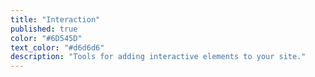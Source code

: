 ```yaml
---
title: "Interaction"
published: true
color: "#6D545D"
text_color: "#d6d6d6"
description: "Tools for adding interactive elements to your site."
---
```

